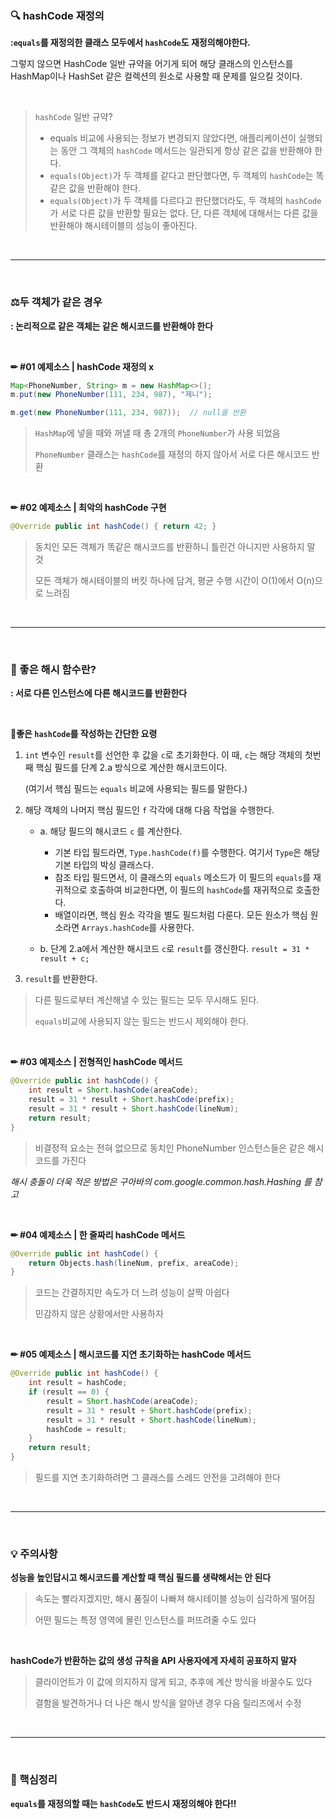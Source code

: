 ### 🔍 hashCode 재정의

**:```equals```를 재정의한 클래스 모두에서 ```hashCode```도 재정의해야한다.**

그렇지 않으면 HashCode 일반 규약을 어기게 되어 해당 클래스의 인스턴스를 HashMap이나 HashSet 같은 컬렉션의 원소로 사용할 때 문제를 일으킬 것이다.

<br>

> ```hashCode``` 일반 규약?
>
> - equals 비교에 사용되는 정보가 변경되지 않았다면, 애플리케이션이 실행되는 동안 그 객체의 ```hashCode``` 메서드는 일관되게 항상 같은 값을 반환해야 한다.
> - ```equals(Object)```가 두 객체를 같다고 판단했다면, 두 객체의 ```hashCode```는 똑같은 값을 반환해야 한다.
> - ```equals(Object)```가 두 객체를 다르다고 판단했더라도, 두 객체의 ```hashCode```가 서로 다른 값을 반환할 필요는 없다. 단, 다른 객체에 대해서는 다른 값을 반환해야 해시테이블의 성능이 좋아진다.

<br>

---

<br>

### ⚖두 객체가 같은 경우

**: 논리적으로 같은 객체는 같은 해시코드를 반환해야 한다**

<br>

**✏ #01 예제소스 | hashCode 재정의 x**

```java
Map<PhoneNumber, String> m = new HashMap<>();
m.put(new PhoneNumber(111, 234, 987), "제니");

m.get(new PhoneNumber(111, 234, 987));	// null을 반환
```

> ```HashMap```에 넣을 때와 꺼낼 때 총 2개의 ```PhoneNumber```가 사용 되었음
>
> ```PhoneNumber``` 클래스는 ```hashCode```를 재정의 하지 않아서 서로 다른 해시코드 반환

<br>

**✏ #02 예제소스 | 최악의 hashCode 구현**

```java
@Override public int hashCode() { return 42; }
```

>동치인 모든 객체가 똑같은 해시코드를 반환하니 틀린건 아니지만 사용하지 말 것
>
>모든 객체가 해시테이블의 버킷 하나에 담겨, 평균 수행 시간이 O(1)에서 O(n)으로 느려짐

<br>

---

<br>

### 🎯 좋은 해시 함수란?

**: 서로 다른 인스턴스에 다른 해시코드를 반환한다**

<br>

**📝좋은 ```hashCode```를 작성하는 간단한 요령**

1. ```int``` 변수인 ```result```를 선언한 후 값을 ```c```로 초기화한다.
   이 때, ```c```는 해당 객체의 첫번째 핵심 필드를 단계 2.a 방식으로 계산한 해시코드이다. 

   (여기서 핵심 필드는 ```equals``` 비교에 사용되는 필드를 말한다.)

2. 해당 객체의 나머지 핵심 필드인 ```f``` 각각에 대해 다음 작업을 수행한다.

   - a. 해당 필드의 해시코드 ```c``` 를 계산한다.
     - 기본 타입 필드라면, ```Type.hashCode(f)```를 수행한다. 여기서 ```Type```은 해당 기본 타입의 박싱 클래스다.
     - 참조 타입 필드면서, 이 클래스의 ```equals``` 메소드가 이 필드의 ```equals```를 재귀적으로 호출하여 비교한다면, 이 필드의 ```hashCode```를 재귀적으로 호출한다.
     - 배열이라면, 핵심 원소 각각을 별도 필드처럼 다룬다.
       모든 원소가 핵심 원소라면 ```Arrays.hashCode```를 사용한다.

   - b. 단계 2.a에서 계산한 해시코드 ```c```로 ```result```를 갱신한다.
     ```result = 31 * result + c;```

3. ```result```를 반환한다.

> 다른 필드로부터 계산해낼 수 있는 필드는 모두 무시해도 된다.
>
> ```equals```비교에 사용되지 않는 필드는 반드시 제외해야 한다.

<br>

**✏ #03 예제소스 | 전형적인 hashCode 메서드**

```java
@Override public int hashCode() {
	int result = Short.hashCode(areaCode);
	result = 31 * result + Short.hashCode(prefix);
	result = 31 * result + Short.hashCode(lineNum);
	return result;
}
```

> 비결정적 요소는 전혀 없으므로 동치인 PhoneNumber 인스턴스들은 같은 해시코드를 가진다

*해시 충돌이 더욱 적은 방법은 구아바의 com.google.common.hash.Hashing 를 참고*

<br>

**✏ #04 예제소스 | 한 줄짜리 hashCode 메서드**

```java
@Override public int hashCode() {
    return Objects.hash(lineNum, prefix, areaCode);
}
```

> 코드는 간결하지만 속도가 더 느려 성능이 살짝 아쉽다
>
> 민감하지 않은 상황에서만 사용하자

<br>

**✏ #05 예제소스 | 해시코드를 지연 초기화하는 hashCode 메서드**

```java
@Override public int hashCode() {
	int result = hashCode;
    if (result == 0) {
		result = Short.hashCode(areaCode);
        result = 31 * result + Short.hashCode(prefix);
		result = 31 * result + Short.hashCode(lineNum);
        hashCode = result;
    }
	return result;
}
```

> 필드를 지연 초기화하려면 그 클래스를 스레드 안전을 고려해야 한다

<br>

---

<br>

### 💡 주의사항

**성능을 높인답시고 해시코드를 계산할 때 핵심 필드를 생략해서는 안 된다**

> 속도는 빨라지겠지만, 해시 품질이 나빠져 해시테이블 성능이 심각하게 떨어짐
>
> 어떤 필드는 특정 영역에 몰린 인스턴스를 퍼뜨려줄 수도 있다

<br>

**hashCode가 반환하는 값의 생성 규칙을 API 사용자에게 자세히 공표하지 말자**

> 클라이언트가 이 값에 의지하지 않게 되고, 추후에 계산 방식을 바꿀수도 있다
>
> 결함을 발견하거나 더 나은 해시 방식을 알아낸 경우 다음 릴리즈에서 수정

<br>

---

<br>

### 📌 핵심정리

**```equals```를 재정의할 때는 ```hashCode```도 반드시 재정의해야 한다!!**

<br>
